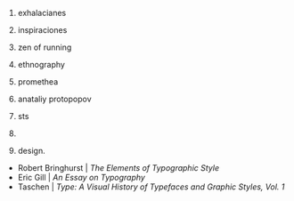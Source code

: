
1. exhalacianes
2. inspiraciones
3. zen of running

5. ethnography
6. promethea
7. anataliy protopopov
8. sts
9. 

10. design.
- Robert Bringhurst | _The Elements of Typographic Style_
- Eric Gill | _An Essay on Typography_
- Taschen | _Type: A Visual History of Typefaces and Graphic Styles, Vol. 1_
